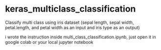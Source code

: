 # keras_multiclass_classification
Classify multi class using iris dataset (sepal length, sepal width, petal.length, and petal width as an input and iris type as an output)

i wrote the instruction inside multi_class_classification.ipynb, just open it in google colab or your local jupyter notebook
